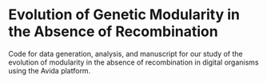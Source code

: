 # Evolution of Genetic Modularity in the Absence of Recombination

Code for data generation, analysis, and manuscript for our study of the evolution of modularity in the absence of recombination in digital organisms using the Avida platform.
